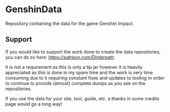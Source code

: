 # GenshinData
Repository containing the data for the game Genshin Impact.

## Support

If you would like to support the work done to create the data repositories, you can do so here: https://patreon.com/Dimbreath.

It is not a requirement as this is only a tip jar however it is heavily appreciated as this is done in my spare time and the work is very time consuming due to it requiring constant fixes and updates to tooling in order to continue to provide (almost) complete dumps as you see on the repositories.

If you use the data for your site, tool, guide, etc. a thanks in some credits page would go a long way!
